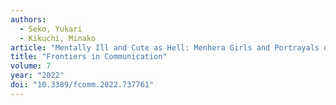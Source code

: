```yaml
---
authors:
  - Seko, Yukari
  - Kikuchi, Minako
article: "Mentally Ill and Cute as Hell: Menhera Girls and Portrayals of Self-Injury in Japanese Popular Culture"
title: "Frontiers in Communication"
volume: 7
year: "2022"
doi: "10.3389/fcomm.2022.737761"
---
```

